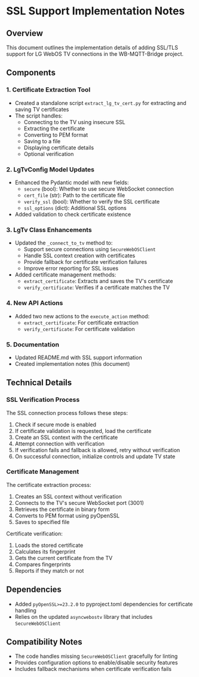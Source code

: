 # SSL Support Implementation Notes

## Overview

This document outlines the implementation details of adding SSL/TLS support for LG WebOS TV connections in the WB-MQTT-Bridge project.

## Components

### 1. Certificate Extraction Tool

- Created a standalone script `extract_lg_tv_cert.py` for extracting and saving TV certificates
- The script handles:
  - Connecting to the TV using insecure SSL
  - Extracting the certificate
  - Converting to PEM format
  - Saving to a file
  - Displaying certificate details
  - Optional verification

### 2. LgTvConfig Model Updates

- Enhanced the Pydantic model with new fields:
  - `secure` (bool): Whether to use secure WebSocket connection
  - `cert_file` (str): Path to the certificate file
  - `verify_ssl` (bool): Whether to verify the SSL certificate
  - `ssl_options` (dict): Additional SSL options
- Added validation to check certificate existence

### 3. LgTv Class Enhancements

- Updated the `_connect_to_tv` method to:
  - Support secure connections using `SecureWebOSClient`
  - Handle SSL context creation with certificates
  - Provide fallback for certificate verification failures
  - Improve error reporting for SSL issues
- Added certificate management methods:
  - `extract_certificate`: Extracts and saves the TV's certificate
  - `verify_certificate`: Verifies if a certificate matches the TV

### 4. New API Actions

- Added two new actions to the `execute_action` method:
  - `extract_certificate`: For certificate extraction
  - `verify_certificate`: For certificate validation

### 5. Documentation

- Updated README.md with SSL support information
- Created implementation notes (this document)

## Technical Details

### SSL Verification Process

The SSL connection process follows these steps:

1. Check if secure mode is enabled
2. If certificate validation is requested, load the certificate
3. Create an SSL context with the certificate
4. Attempt connection with verification
5. If verification fails and fallback is allowed, retry without verification
6. On successful connection, initialize controls and update TV state

### Certificate Management

The certificate extraction process:
1. Creates an SSL context without verification
2. Connects to the TV's secure WebSocket port (3001)
3. Retrieves the certificate in binary form
4. Converts to PEM format using pyOpenSSL
5. Saves to specified file

Certificate verification:
1. Loads the stored certificate
2. Calculates its fingerprint
3. Gets the current certificate from the TV
4. Compares fingerprints
5. Reports if they match or not

## Dependencies

- Added `pyOpenSSL>=23.2.0` to pyproject.toml dependencies for certificate handling
- Relies on the updated `asyncwebostv` library that includes `SecureWebOSClient`

## Compatibility Notes

- The code handles missing `SecureWebOSClient` gracefully for linting
- Provides configuration options to enable/disable security features
- Includes fallback mechanisms when certificate verification fails 